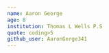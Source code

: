 ```yaml
---
name: Aaron George
age: 8
institution: Thomas L Wells P.S
quote: coding>5
github_user: AaronGerge341
---
```


